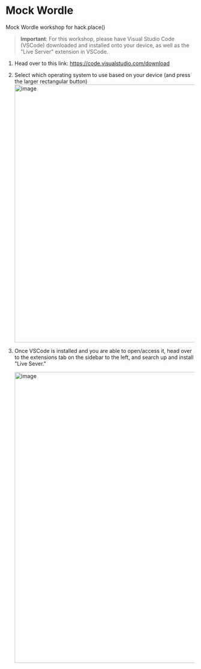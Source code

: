 # Mock Wordle
Mock Wordle workshop for hack.place()

>**Important**:
> For this workshop, please have Visual Studio Code (VSCode) downloaded and installed onto your device, as well as the "Live Server" extension in VSCode.
   1. Head over to this link: https://code.visualstudio.com/download
   2. Select which operating system to use based on your device (and press the larger rectangular button)
      <img width="685" alt="image" src="https://github.com/hackplace-org/mock-wordle/assets/138071235/c99ee469-d347-492b-b81b-88ecb213f80d">
   3. Once VSCode is installed and you are able to open/access it, head over to the extensions tab on the sidebar to the left, and search up and install "Live Sever."

      <img width="773" alt="image" src="https://github.com/hackplace-org/mock-wordle/assets/138071235/3e09a0bb-9ea6-4cc0-bf36-ed8f52011d02">

   
